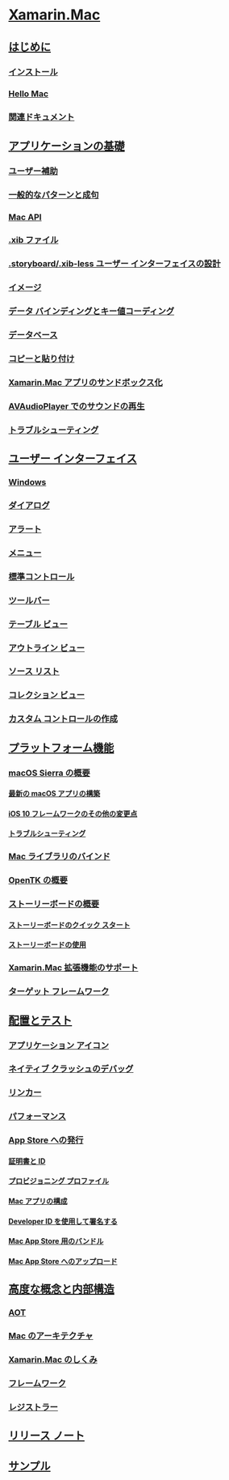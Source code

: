 # [Xamarin.Mac](index.yml)
## [はじめに](get-started/index.md)
### [インストール](get-started/installation.md)
### [Hello Mac](get-started/hello-mac.md)
### [関連ドキュメント](get-started/related.md)
## [アプリケーションの基礎](app-fundamentals/index.md)
### [ユーザー補助](app-fundamentals/accessibility.md)
### [一般的なパターンと成句](app-fundamentals/patterns.md)
### [Mac API](app-fundamentals/mac-apis.md)
### [.xib ファイル](app-fundamentals/xib.md)
### [.storyboard/.xib-less ユーザー インターフェイスの設計](app-fundamentals/xibless-ui.md)
### [イメージ](app-fundamentals/image.md)
### [データ バインディングとキー値コーディング](app-fundamentals/databinding.md)
### [データベース](app-fundamentals/databases.md)
### [コピーと貼り付け](app-fundamentals/copy-paste.md)
### [Xamarin.Mac アプリのサンドボックス化](app-fundamentals/sandboxing.md)
### [AVAudioPlayer でのサウンドの再生](app-fundamentals/sounds.md)
### [トラブルシューティング](app-fundamentals/troubleshooting.md)
## [ユーザー インターフェイス](user-interface/index.md)
### [Windows](user-interface/window.md)
### [ダイアログ](user-interface/dialog.md)
### [アラート](user-interface/alert.md)
### [メニュー](user-interface/menu.md)
### [標準コントロール](user-interface/standard-controls.md)
### [ツールバー](user-interface/toolbar.md)
### [テーブル ビュー](user-interface/table-view.md)
### [アウトライン ビュー](user-interface/outline-view.md)
### [ソース リスト](user-interface/source-list.md)
### [コレクション ビュー](user-interface/collection-view.md)
### [カスタム コントロールの作成](user-interface/custom-controls.md)
## [プラットフォーム機能](platform/index.md)
### [macOS Sierra の概要](platform/introduction-to-macos-sierra/index.md)
#### [最新の macOS アプリの構築](platform/introduction-to-macos-sierra/modern-cocoa-apps.md)
#### [iOS 10 フレームワークのその他の変更点](platform/introduction-to-macos-sierra/additional-framework-changes.md)
#### [トラブルシューティング](platform/introduction-to-macos-sierra/troubleshooting.md)
### [Mac ライブラリのバインド](platform/binding.md)
### [OpenTK の概要](platform/opentk.md)
### [ストーリーボードの概要](platform/storyboards/index.md)
#### [ストーリーボードのクイック スタート](platform/storyboards/quickstart.md)
#### [ストーリーボードの使用](platform/storyboards/indepth.md)
### [Xamarin.Mac 拡張機能のサポート](platform/extensions.md)
### [ターゲット フレームワーク](platform/target-framework.md)
## [配置とテスト](deploy-test/index.md)
### [アプリケーション アイコン](deploy-test/app-icon.md)
### [ネイティブ クラッシュのデバッグ](deploy-test/debugging-native-crash.md)
### [リンカー](deploy-test/linker.md)
### [パフォーマンス](deploy-test/performance.md)
### [App Store への発行](deploy-test/publishing-to-the-app-store/index.md)
#### [証明書と ID](deploy-test/publishing-to-the-app-store/certificates-identifiers.md)
#### [プロビジョニング プロファイル](deploy-test/publishing-to-the-app-store/profiles.md)
#### [Mac アプリの構成](deploy-test/publishing-to-the-app-store/app-configuration.md)
#### [Developer ID を使用して署名する](deploy-test/publishing-to-the-app-store/signing.md)
#### [Mac App Store 用のバンドル](deploy-test/publishing-to-the-app-store/bundling.md)
#### [Mac App Store へのアップロード](deploy-test/publishing-to-the-app-store/uploading.md)
## [高度な概念と内部構造](internals/index.md)
### [AOT](internals/aot.md)
### [Mac のアーキテクチャ](internals/architecture.md)
### [Xamarin.Mac のしくみ](internals/how-it-works.md)
### [フレームワーク](internals/frameworks.md)
### [レジストラー](internals/registrar.md)

## [リリース ノート](https://developer.xamarin.com/releases/mac/)
## [サンプル](samples/index.yml)